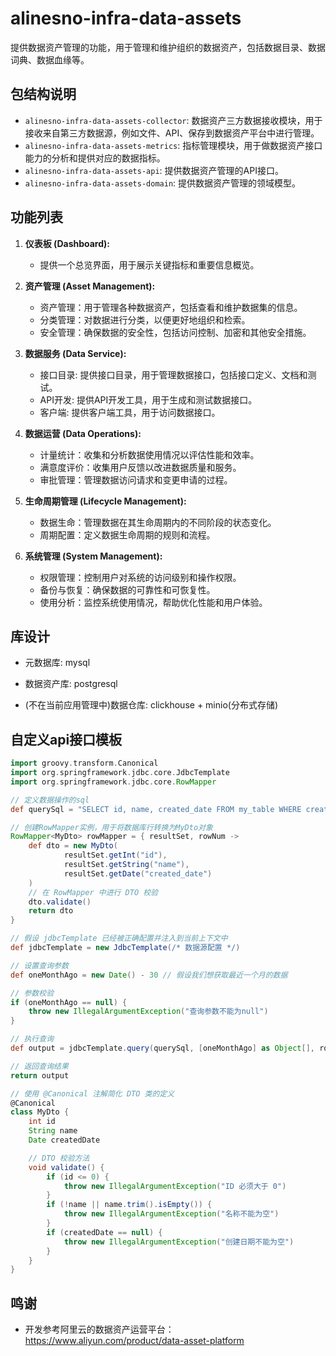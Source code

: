 # alinesno-infra-data-assets
提供数据资产管理的功能，用于管理和维护组织的数据资产，包括数据目录、数据词典、数据血缘等。

## 包结构说明

- `alinesno-infra-data-assets-collector`:  数据资产三方数据接收模块，用于接收来自第三方数据源，例如文件、API、保存到数据资产平台中进行管理。
- `alinesno-infra-data-assets-metrics`:  指标管理模块，用于做数据资产接口能力的分析和提供对应的数据指标。
- `alinesno-infra-data-assets-api`: 提供数据资产管理的API接口。
- `alinesno-infra-data-assets-domain`: 提供数据资产管理的领域模型。

## 功能列表

1. **仪表板 (Dashboard):**
    - 提供一个总览界面，用于展示关键指标和重要信息概览。

2. **资产管理 (Asset Management):**
    - 资产管理：用于管理各种数据资产，包括查看和维护数据集的信息。
    - 分类管理：对数据进行分类，以便更好地组织和检索。
    - 安全管理：确保数据的安全性，包括访问控制、加密和其他安全措施。

3. **数据服务 (Data Service):**
    - 接口目录: 提供接口目录，用于管理数据接口，包括接口定义、文档和测试。
    - API开发: 提供API开发工具，用于生成和测试数据接口。
    - 客户端: 提供客户端工具，用于访问数据接口。

4. **数据运营 (Data Operations):**
    - 计量统计：收集和分析数据使用情况以评估性能和效率。
    - 满意度评价：收集用户反馈以改进数据质量和服务。
    - 审批管理：管理数据访问请求和变更申请的过程。

5. **生命周期管理 (Lifecycle Management):**
   - 数据生命：管理数据在其生命周期内的不同阶段的状态变化。
   - 周期配置：定义数据生命周期的规则和流程。

6. **系统管理 (System Management):**
    - 权限管理：控制用户对系统的访问级别和操作权限。
    - 备份与恢复：确保数据的可靠性和可恢复性。
    - 使用分析：监控系统使用情况，帮助优化性能和用户体验。

## 库设计

- 元数据库: mysql
- 数据资产库: postgresql

- (不在当前应用管理中)数据仓库: clickhouse + minio(分布式存储)

## 自定义api接口模板

```groovy
import groovy.transform.Canonical
import org.springframework.jdbc.core.JdbcTemplate
import org.springframework.jdbc.core.RowMapper

// 定义数据操作的sql
def querySql = "SELECT id, name, created_date FROM my_table WHERE created_date > ?"

// 创建RowMapper实例，用于将数据库行转换为MyDto对象
RowMapper<MyDto> rowMapper = { resultSet, rowNum ->
    def dto = new MyDto(
            resultSet.getInt("id"),
            resultSet.getString("name"),
            resultSet.getDate("created_date")
    )
    // 在 RowMapper 中进行 DTO 校验
    dto.validate()
    return dto
}

// 假设 jdbcTemplate 已经被正确配置并注入到当前上下文中
def jdbcTemplate = new JdbcTemplate(/* 数据源配置 */)

// 设置查询参数
def oneMonthAgo = new Date() - 30 // 假设我们想获取最近一个月的数据

// 参数校验
if (oneMonthAgo == null) {
    throw new IllegalArgumentException("查询参数不能为null")
}

// 执行查询
def output = jdbcTemplate.query(querySql, [oneMonthAgo] as Object[], rowMapper)

// 返回查询结果
return output

// 使用 @Canonical 注解简化 DTO 类的定义
@Canonical
class MyDto {
    int id
    String name
    Date createdDate

    // DTO 校验方法
    void validate() {
        if (id <= 0) {
            throw new IllegalArgumentException("ID 必须大于 0")
        }
        if (!name || name.trim().isEmpty()) {
            throw new IllegalArgumentException("名称不能为空")
        }
        if (createdDate == null) {
            throw new IllegalArgumentException("创建日期不能为空")
        }
    }
}
```



## 鸣谢

- 开发参考阿里云的数据资产运营平台：https://www.aliyun.com/product/data-asset-platform